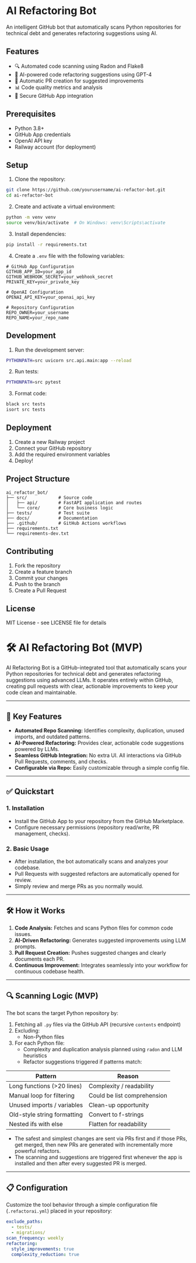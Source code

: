 # AI Refactoring Bot

An intelligent GitHub bot that automatically scans Python repositories for technical debt and generates refactoring suggestions using AI.

## Features

- 🔍 Automated code scanning using Radon and Flake8
- 🤖 AI-powered code refactoring suggestions using GPT-4
- 🔄 Automatic PR creation for suggested improvements
- 📊 Code quality metrics and analysis
- 🔐 Secure GitHub App integration

## Prerequisites

- Python 3.8+
- GitHub App credentials
- OpenAI API key
- Railway account (for deployment)

## Setup

1. Clone the repository:
```bash
git clone https://github.com/yourusername/ai-refactor-bot.git
cd ai-refactor-bot
```

2. Create and activate a virtual environment:
```bash
python -m venv venv
source venv/bin/activate  # On Windows: venv\Scripts\activate
```

3. Install dependencies:
```bash
pip install -r requirements.txt
```

4. Create a `.env` file with the following variables:
```env
# GitHub App Configuration
GITHUB_APP_ID=your_app_id
GITHUB_WEBHOOK_SECRET=your_webhook_secret
PRIVATE_KEY=your_private_key

# OpenAI Configuration
OPENAI_API_KEY=your_openai_api_key

# Repository Configuration
REPO_OWNER=your_username
REPO_NAME=your_repo_name
```

## Development

1. Run the development server:
```bash
PYTHONPATH=src uvicorn src.api.main:app --reload
```

2. Run tests:
```bash
PYTHONPATH=src pytest
```

3. Format code:
```bash
black src tests
isort src tests
```

## Deployment

1. Create a new Railway project
2. Connect your GitHub repository
3. Add the required environment variables
4. Deploy!

## Project Structure

```
ai_refactor_bot/
├── src/            # Source code
│   ├── api/        # FastAPI application and routes
│   └── core/       # Core business logic
├── tests/          # Test suite
├── docs/           # Documentation
├── .github/        # GitHub Actions workflows
├── requirements.txt
└── requirements-dev.txt
```

## Contributing

1. Fork the repository
2. Create a feature branch
3. Commit your changes
4. Push to the branch
5. Create a Pull Request

## License

MIT License - see LICENSE file for details

# 🛠️ AI Refactoring Bot (MVP)

AI Refactoring Bot is a GitHub-integrated tool that automatically scans your Python repositories for technical debt and generates refactoring suggestions using advanced LLMs. It operates entirely within GitHub, creating pull requests with clear, actionable improvements to keep your code clean and maintainable.

---

## 🚀 Key Features

- **Automated Repo Scanning:** Identifies complexity, duplication, unused imports, and outdated patterns.
- **AI-Powered Refactoring:** Provides clear, actionable code suggestions powered by LLMs.
- **Seamless GitHub Integration:** No extra UI. All interactions via GitHub Pull Requests, comments, and checks.
- **Configurable via Repo:** Easily customizable through a simple config file.

---

## ✅ Quickstart

### 1. Installation

- Install the GitHub App to your repository from the GitHub Marketplace.
- Configure necessary permissions (repository read/write, PR management, checks).

### 2. Basic Usage

- After installation, the bot automatically scans and analyzes your codebase.
- Pull Requests with suggested refactors are automatically opened for review.
- Simply review and merge PRs as you normally would.

---

## 🛠️ How it Works

1. **Code Analysis:** Fetches and scans Python files for common code issues.
2. **AI-Driven Refactoring:** Generates suggested improvements using LLM prompts.
3. **Pull Request Creation:** Pushes suggested changes and clearly documents each PR.
4. **Continuous Improvement:** Integrates seamlessly into your workflow for continuous codebase health.

---

## 🔍 Scanning Logic (MVP)

The bot scans the target Python repository by:

1. Fetching all `.py` files via the GitHub API (recursive `contents` endpoint)
2. Excluding:
   - Non-Python files
3. For each Python file:
   - Complexity and duplication analysis planned using `radon` and LLM heuristics
   - Refactor suggestions triggered if patterns match:

| Pattern                        | Reason |
|-------------------------------|--------|
| Long functions (>20 lines)    | Complexity / readability |
| Manual loop for filtering     | Could be list comprehension |
| Unused imports / variables    | Clean-up opportunity |
| Old-style string formatting   | Convert to f-strings |
| Nested ifs with else          | Flatten for readability |
  - The safest and simplest changes are sent via PRs first and if those PRs, get merged, then new PRs are generated with incrementally more powerful refactors.
  - The scanning and suggestions are triggered first whenever the app is installed and then after every suggested PR is merged.

---

## 📋 Configuration

Customize the tool behavior through a simple configuration file (`.refactorai.yml`) placed in your repository:

```yaml
exclude_paths:
  - tests/
  - migrations/
scan_frequency: weekly
refactoring:
  style_improvements: true
  complexity_reduction: true
